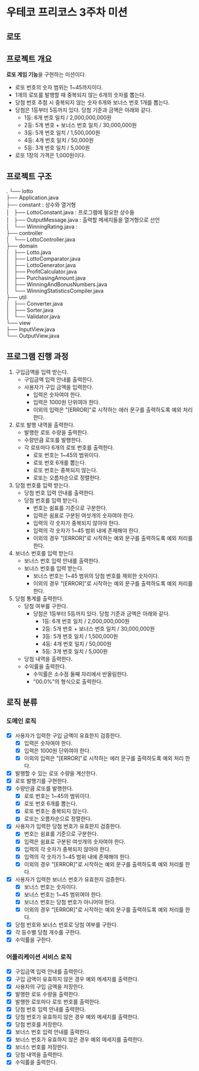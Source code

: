 # 우테코 프리코스 3주차 미션

## 로또

## 프로젝트 개요

**로또 게임 기능**을 구현하는 미션이다.
- 로또 번호의 숫자 범위는 1~45까지이다.
- 1개의 로또를 발행할 때 중복되지 않는 6개의 숫자를 뽑는다.
- 당첨 번호 추첨 시 중복되지 않는 숫자 6개와 보너스 번호 1개를 뽑는다.
- 당첨은 1등부터 5등까지 있다. 당첨 기준과 금액은 아래와 같다.
    - 1등: 6개 번호 일치 / 2,000,000,000원
    - 2등: 5개 번호 + 보너스 번호 일치 / 30,000,000원
    - 3등: 5개 번호 일치 / 1,500,000원
    - 4등: 4개 번호 일치 / 50,000원
    - 5등: 3개 번호 일치 / 5,000원
- 로또 1장의 가격은 1,000원이다.

## 프로젝트 구조
.
└── lotto</br>
├── Application.java</br>
├── constant : 상수와 열거형</br>
│   ├── LottoConstant.java : 프로그램에 필요한 상수들</br>
│   ├── OutputMessage.java : 출력할 메세지들을 열거형으로 선언</br>
│   └── WinningRating.java : </br>
├── controller</br>
│   └── LottoController.java</br>
├── domain</br>
│   ├── Lotto.java</br>
│   ├── LottoComparator.java</br>
│   ├── LottoGenerator.java</br>
│   ├── ProfitCalculator.java</br>
│   ├── PurchasingAmount.java</br>
│   ├── WinningAndBonusNumbers.java</br>
│   └── WinningStatisticsCompiler.java</br>
├── util</br>
│   ├── Converter.java</br>
│   ├── Sorter.java</br>
│   └── Validator.java</br>
└── view</br>
├── InputView.java</br>
└── OutputView.java</br>


## 프로그램 진행 과정
1. 구입금액을 입력 받는다.
   - 구입금액 입력 안내를 출력한다.
   - 사용자가 구입 금액을 입력한다.
     - 입력은 숫자여야 한다. 
     - 입력은 1000원 단위여야 한다.
     - 이외의 입력은 "[ERROR]"로 시작하는 에러 문구를 출력하도록 예외 처리 한다.
2. 로또 발행 내역을 출력한다.
   - 발행한 로또 수량을 출력한다.
   - 수량만큼 로또를 발행한다.
   - 각 로또마다 6개의 로또 번호를 출력한다.
     - 로또 번호는 1~45의 범위이다.
     - 로또 번호 6개를 뽑는다.
     - 로또 번호는 중복되지 않는다.
     - 로또는 오름차순으로 정렬한다.
3. 당첨 번호를 입력 받는다.
   - 당첨 번호 입력 안내를 출력한다.
   - 당첨 번호를 입력 받는다.
     - 번호는 쉼표를 기준으로 구분한다.
     - 입력은 쉼표로 구분된 여섯개의 숫자여야 한다.
     - 입력의 각 숫자가 중복되지 않아야 한다.
     - 입력의 각 숫자가 1~45 범위 내에 존재해야 한다.
     - 이외의 경우 "[ERROR]"로 시작하는 예외 문구를 출력하도록 예외 처리를 한다.
4. 보너스 번호를 입력 받는다.
   - 보너스 번호 입력 안내를 출력한다.
   - 보너스 번호를 입력 받는다.
     - 보너스 번호는 1~45 범위의 당첨 번호를 제외한 숫자이다.
     - 이외의 경우 "[ERROR]"로 시작하는 예외 문구를 출력하도록 예외 처리를 한다.
5. 당첨 통계를 출력한다.
   - 당첨 여부를 구한다.
     - 당첨은 1등부터 5등까지 있다. 당첨 기준과 금액은 아래와 같다.
       - 1등: 6개 번호 일치 / 2,000,000,000원
       - 2등: 5개 번호 + 보너스 번호 일치 / 30,000,000원
       - 3등: 5개 번호 일치 / 1,500,000원
       - 4등: 4개 번호 일치 / 50,000원
       - 5등: 3개 번호 일치 / 5,000원
   - 당첨 내역을 출력한다.
   - 수익률을 출력한다.
     - 수익률은 소수점 둘째 자리에서 반올림한다.
     - "00.0%"의 형식으로 출력한다.

## 로직 분류
### 도메인 로직
- [x] 사용자가 입력한 구입 금액이 유효한지 검증한다.
  - [x] 입력은 숫자여야 한다.
  - [x] 입력은 1000원 단위여야 한다.
  - [x] 이외의 입력은 "[ERROR]"로 시작하는 에러 문구를 출력하도록 예외 처리 한다.
- [x] 발행할 수 있는 로또 수량을 계산한다.
- [x] 로또 발행기를 구현한다.
- [x] 수량만큼 로또를 발행한다.
  - [x] 로또 번호는 1~45의 범위이다.
  - [x] 로또 번호 6개를 뽑는다.
  - [x] 로또 번호는 중복되지 않는다.
  - [x] 로또는 오름차순으로 정렬한다.
- [x] 사용자가 입력한 당첨 번호가 유효한지 검증한다.
  - [x] 번호는 쉼표를 기준으로 구분한다.
  - [x] 입력은 쉼표로 구분된 여섯개의 숫자여야 한다.
  - [x] 입력의 각 숫자가 중복되지 않아야 한다.
  - [x] 입력의 각 숫자가 1~45 범위 내에 존재해야 한다.
  - [x] 이외의 경우 "[ERROR]"로 시작하는 예외 문구를 출력하도록 예외 처리를 한다.
- [x] 사용자가 입력한 보너스 번호가 유효한지 검증한다.
  - [x] 보너스 번호는 숫자이다.
  - [x] 보너스 번호는 1~45 범위여야 한다.
  - [x] 보너스 번호는 당첨 번호가 아니어야 한다.
  - [x] 이외의 경우 "[ERROR]"로 시작하는 예외 문구를 출력하도록 예외 처리를 한다.
- [x] 당첨 번호와 보너스 번호로 당첨 여부를 구한다.
- [x] 각 등수별 당첨 개수를 구한다.
- [x] 수익률을 구한다.
### 어플리케이션 서비스 로직
- [x] 구입금액 입력 안내를 출력한다.
- [x] 구입 금액이 유효하지 않은 경우 예외 메세지를 출력한다.
- [x] 사용자의 구입 금액을 저장한다.
- [x] 발행한 로또 수량을 출력한다.
- [x] 발행한 로또마다 로또 번호를 출력한다.
- [x] 당첨 번호 입력 안내를 출력한다.
- [x] 당첨 번호가 유효하지 않은 경우 예외 메세지를 출력한다.
- [x] 당첨 번호를 저장한다.
- [x] 보너스 번호 입력 안내를 출력한다.
- [x] 보너스 번호가 유효하지 않은 경우 예외 메세지를 출력한다.
- [X] 보너스 번호를 저장한다.
- [x] 당첨 내역을 출력한다.
- [x] 수익률을 출력한다.
